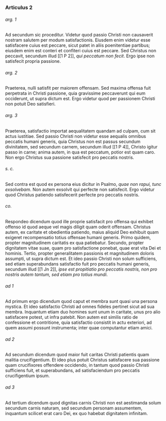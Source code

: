 ### Articulus 2

###### arg. 1
Ad secundum sic proceditur. Videtur quod passio Christi non causaverit nostram salutem per modum satisfactionis. Eiusdem enim videtur esse satisfacere cuius est peccare, sicut patet in aliis poenitentiae partibus; eiusdem enim est conteri et confiteri cuius est peccare. Sed Christus non peccavit, secundum illud [[1 P 2]], *qui peccatum non fecit*. Ergo ipse non satisfecit propria passione.

###### arg. 2
Praeterea, nulli satisfit per maiorem offensam. Sed maxima offensa fuit perpetrata in Christi passione, quia gravissime peccaverunt qui eum occiderunt, ut supra dictum est. Ergo videtur quod per passionem Christi non potuit Deo satisfieri.

###### arg. 3
Praeterea, satisfactio importat aequalitatem quandam ad culpam, cum sit actus iustitiae. Sed passio Christi non videtur esse aequalis omnibus peccatis humani generis, quia Christus non est passus secundum divinitatem, sed secundum carnem, secundum illud [[1 P 4]], Christo igitur passo in carne; anima autem, in qua est peccatum, potior est quam caro. Non ergo Christus sua passione satisfecit pro peccatis nostris.

###### s. c.
Sed contra est quod ex persona eius dicitur in Psalmo, *quae non rapui, tunc exsolvebam*. Non autem exsolvit qui perfecte non satisfecit. Ergo videtur quod Christus patiendo satisfecerit perfecte pro peccatis nostris.

###### co.
Respondeo dicendum quod ille proprie satisfacit pro offensa qui exhibet offenso id quod aeque vel magis diligit quam oderit offensam. Christus autem, ex caritate et obedientia patiendo, maius aliquid Deo exhibuit quam exigeret recompensatio totius offensae humani generis. Primo quidem, propter magnitudinem caritatis ex qua patiebatur. Secundo, propter dignitatem vitae suae, quam pro satisfactione ponebat, quae erat vita Dei et hominis. Tertio, propter generalitatem passionis et magnitudinem doloris assumpti, ut supra dictum est. Et ideo passio Christi non solum sufficiens, sed etiam superabundans satisfactio fuit pro peccatis humani generis, secundum illud [[1 Jn 2]], *ipse est propitiatio pro peccatis nostris, non pro nostris autem tantum, sed etiam pro totius mundi*.

###### ad 1
Ad primum ergo dicendum quod caput et membra sunt quasi una persona mystica. Et ideo satisfactio Christi ad omnes fideles pertinet sicut ad sua membra. Inquantum etiam duo homines sunt unum in caritate, unus pro alio satisfacere potest, ut infra patebit. Non autem est similis ratio de confessione et contritione, quia satisfactio consistit in actu exteriori, ad quem assumi possunt instrumenta; inter quae computantur etiam amici.

###### ad 2
Ad secundum dicendum quod maior fuit caritas Christi patientis quam malitia crucifigentium. Et ideo plus potuit Christus satisfacere sua passione quam crucifixores offendere occidendo, in tantum quod passio Christi sufficiens fuit, et superabundans, ad satisfaciendum pro peccatis crucifigentium ipsum.

###### ad 3
Ad tertium dicendum quod dignitas carnis Christi non est aestimanda solum secundum carnis naturam, sed secundum personam assumentem, inquantum scilicet erat caro Dei, ex quo habebat dignitatem infinitam.

